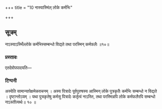 +++
title = "10 नास्यास्मिंल् लोके कर्मभिः"

+++
## सूत्रम्
नाऽस्याऽस्मिँल्लोके कर्मभिस्सम्बन्धो विद्यते तथा परस्मिन् कर्मफलैः ॥१०॥  
### प्रस्तावः
एतदेवोपपादयति—  
### टिप्पनी
अस्येति सामान्यापेक्षमेकवचनम् । अस्य पित्रादेः पूर्वपुरुषस्य आस्मिन् लोके पुत्रकृतैः कर्मभिः सम्बन्धो न विद्यते । दृष्टान्तोऽयम् । यथा पुत्रकृतेषु कर्मसु पित्रादेः कर्तृत्वं नाऽस्ति, तथा परस्मिन्नपि लोके कर्मफलैरपि सम्बन्धो नाऽस्तीत्यर्थः॥ १० ॥  
